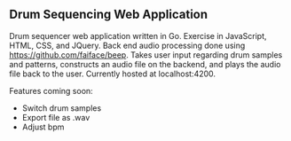 ## Drum Sequencing Web Application
Drum sequencer web application written in Go. Exercise in JavaScript, HTML, CSS, and JQuery. Back end audio processing done using https://github.com/faiface/beep. Takes user input regarding drum samples and patterns, constructs an audio file on the backend, and plays the audio file back to the user.
Currently hosted at localhost:4200.

Features coming soon:
- Switch drum samples
- Export file as .wav
- Adjust bpm
